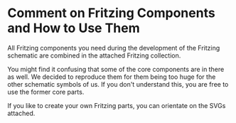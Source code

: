 Comment on Fritzing Components and How to Use Them
==================================================

All Fritzing components you need during the development of the Fritzing schematic are combined in the attached Fritzing collection.

You might find it confusing that some of the core components are in there as well. We decided to reproduce them for them being too huge for the other schematic symbols of us.
If you don't understand this, you are free to use the former core parts.

If you like to create your own Fritzing parts, you can orientate on the SVGs attached.
